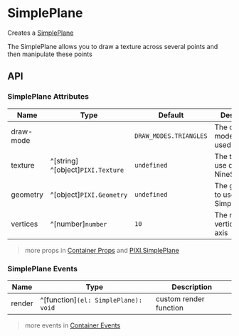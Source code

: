 # SimplePlane

Creates a [SimplePlane](https://pixijs.download/release/docs/PIXI.SimplePlane.html)

The SimplePlane allows you to draw a texture across several points and then manipulate these points

<demo src="./demo/simple-plane.vue" />

## API

### SimplePlane Attributes

| Name | Type | Default | Description |
| --- | --- | --- | --- |
| draw-mode | <api-draw-mode /> | `DRAW_MODES.TRIANGLES` | The draw mode to be used. |
| texture | ^[string] ^[object]`PIXI.Texture` | `undefined` | The texture to use on the NineSlicePlane. |
| geometry | ^[object]`PIXI.Geometry` | `undefined` | The geometry to use on the SimplePlane. |
| vertices | ^[number]`number` | `10` | The number of vertices in the axis |

> more props in [Container Props](/guide/elements/container#container-props) and [PIXI.SimplePlane](https://pixijs.download/release/docs/PIXI.SimplePlane.html)

### SimplePlane Events

| Name | Type | Description |
| --- | --- | --- |
| render | ^[function]`(el: SimplePlane): void` | custom render function |

> more events in [Container Events](/guide/elements/container#container-events)